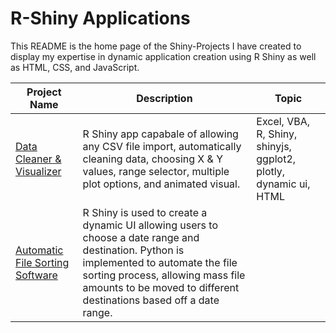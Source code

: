 # R-Shiny Applications
This README is the home page of the Shiny-Projects I have created to display my expertise in dynamic application creation using R Shiny as well as HTML, CSS, and JavaScript. 

Project Name  | Description   |  Topic
------------- | ------------- | ------------------
[Data Cleaner & Visualizer](https://josh9182.shinyapps.io/shinyapps/)| R Shiny app capabale of allowing any CSV file import, automatically cleaning data, choosing X & Y values, range selector, multiple plot options, and animated visual. | Excel, VBA, R, Shiny, shinyjs, ggplot2, plotly, dynamic ui, HTML
[Automatic File Sorting Software]() | R Shiny is used to create a dynamic UI allowing users to choose a date range and destination. Python is implemented to automate the file sorting process, allowing mass file amounts to be moved to different destinations based off a date range. |
